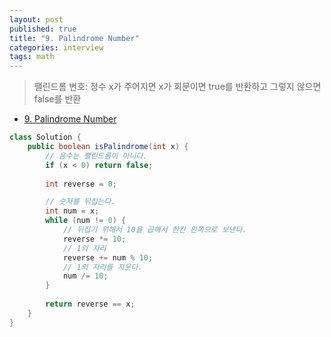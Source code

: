 ```yaml
---
layout: post
published: true
title: "9. Palindrome Number"
categories: interview
tags: math
---
```


> 팰린드롬 번호: 정수 x가 주어지면 x가 회문이면 true를 반환하고 그렇지 않으면 false를 반환

- [9. Palindrome Number](https://leetcode.com/problems/palindrome-number/)

```java
class Solution {
    public boolean isPalindrome(int x) {
        // 음수는 팰린드롬이 아니다.
        if (x < 0) return false;
        
        int reverse = 0;

        // 숫자를 뒤집는다.
        int num = x;
        while (num != 0) {
            // 뒤집기 위해서 10을 곱해서 한칸 왼쪽으로 보낸다.
            reverse *= 10;
            // 1의 자리
            reverse += num % 10;
            // 1의 자리를 지운다. 
            num /= 10;
        }
        
        return reverse == x;
    }
}
```